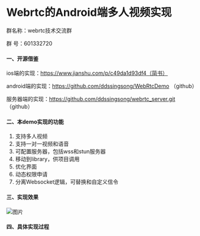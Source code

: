 # Webrtc的Android端多人视频实现
群名称：webrtc技术交流群

群   号：601332720

#### 一、开源借鉴

ios端的实现：https://www.jianshu.com/p/c49da1d93df4（简书）

android端的实现：https://github.com/ddssingsong/WebRtcDemo （github）

服务器端的实现：https://github.com/ddssingsong/webrtc_server.git （github）

#### 二、本demo实现的功能

1. 支持多人视频
2. 支持一对一视频和语音
3. 可配置服务器，包括wss和stun服务器
4. 移动到library，供项目调用
5. 优化界面
6. 动态权限申请
7. 分离Websocket逻辑，可替换和自定义信令

#### 三、实现效果 

![图片](https://github.com/ddssingsong/webrtc_android/blob/master/image/test.png)

#### 四、具体实现过程